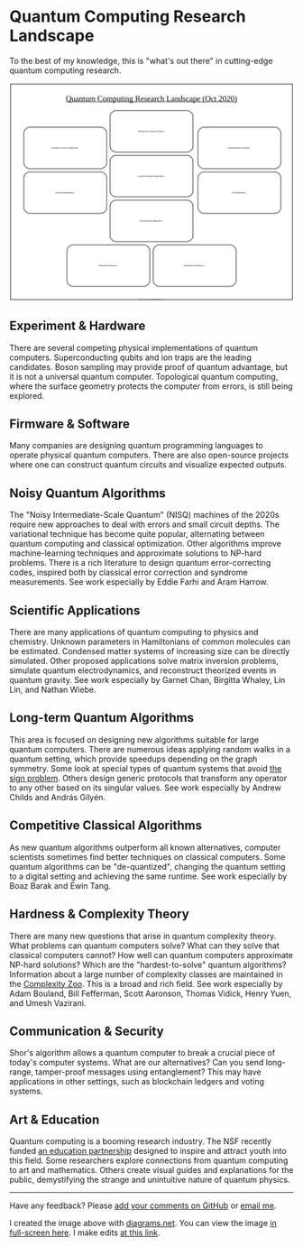 # Quantum Computing Research Landscape

To the best of my knowledge, this is "what's out there" in cutting-edge quantum computing research.

![Mental map of research areas](./qcmap.svg)

## Experiment & Hardware
There are several competing physical implementations of quantum computers. Superconducting qubits and ion traps are the leading candidates. Boson sampling may provide proof of quantum advantage, but it is not a universal quantum computer. Topological quantum computing, where the surface geometry protects the computer from errors, is still being explored.

## Firmware & Software
Many companies are designing quantum programming languages to operate physical quantum computers. There are also open-source projects where one can construct quantum circuits and visualize expected outputs.

## Noisy Quantum Algorithms
The "Noisy Intermediate-Scale Quantum" (NISQ) machines of the 2020s require new approaches to deal with errors and small circuit depths. The variational technique has become quite popular, alternating between quantum computing and classical optimization. Other algorithms improve machine-learning techniques and approximate solutions to NP-hard problems. There is a rich literature to design quantum error-correcting codes, inspired both by classical error correction and syndrome measurements. See work especially by Eddie Farhi and Aram Harrow.

## Scientific Applications
There are many applications of quantum computing to physics and chemistry. Unknown parameters in Hamiltonians of common molecules can be estimated. Condensed matter systems of increasing size can be directly simulated. Other proposed applications solve matrix inversion problems, simulate quantum electrodynamics, and reconstruct theorized events in quantum gravity. See work especially by Garnet Chan, Birgitta Whaley, Lin Lin, and Nathan Wiebe.

## Long-term Quantum Algorithms
This area is focused on designing new algorithms suitable for large quantum computers. There are numerous ideas applying random walks in a quantum setting, which provide speedups depending on the graph symmetry. Some look at special types of quantum systems that avoid [the sign problem](https://en.wikipedia.org/wiki/Numerical_sign_problem). Others design generic protocols that transform any operator to any other based on its singular values. See work especially by Andrew Childs and András Gilyén.

## Competitive Classical Algorithms
As new quantum algorithms outperform all known alternatives, computer scientists sometimes find better techniques on classical computers. Some quantum algorithms can be "de-quantized", changing the quantum setting to a digital setting and achieving the same runtime. See work especially by Boaz Barak and Ewin Tang.

## Hardness & Complexity Theory
There are many new questions that arise in quantum complexity theory. What problems can quantum computers solve? What can they solve that classical computers cannot? How well can quantum computers approximate NP-hard solutions? Which are the "hardest-to-solve" quantum algorithms? Information about a large number of complexity classes are maintained in the [Complexity Zoo](https://complexityzoo.uwaterloo.ca/). This is a broad and rich field. See work especially by Adam Bouland, Bill Fefferman, Scott Aaronson, Thomas Vidick, Henry Yuen, and Umesh Vazirani.

## Communication & Security
Shor's algorithm allows a quantum computer to break a crucial piece of today's computer systems. What are our alternatives? Can you send long-range, tamper-proof messages using entanglement? This may have applications in other settings, such as blockchain ledgers and voting systems.

## Art & Education
Quantum computing is a booming research industry. The NSF recently funded [an education partnership](https://q12education.org/) designed to inspire and attract youth into this field. Some researchers explore connections from quantum computing to art and mathematics. Others create visual guides and explanations for the public, demystifying the strange and unintuitive nature of quantum physics.

---
Have any feedback? Please [add your comments on GitHub](https://github.com/marwahaha/qc-landscape/issues/new) or [email me](mailto:marwahaha@berkeley.edu).

I created the image above with [diagrams.net](https://www.diagrams.net/). You can view the image [in full-screen here](https://viewer.diagrams.net/#Uhttps%3A%2F%2Fraw.githubusercontent.com%2Fmarwahaha%2Fqc-landscape%2Fmain%2Fqcmap.svg). I make edits [at this link](https://app.diagrams.net/#Uhttps%3A%2F%2Fraw.githubusercontent.com%2Fmarwahaha%2Fqc-landscape%2Fmain%2Fqcmap.drawio).
